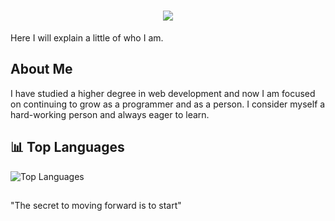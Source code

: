 <h1 align="center">
  <img src="https://readme-typing-svg.herokuapp.com/?font=Poppins&size=35&center=true&vCenter=true&width=600&height=70&duration=4000&color=4FD1C5&lines=Welcome+to+my+profile;+I'm+Marc+Marqués;">
</h1>

Here I will explain a little of who I am.

## About Me
I have studied a higher degree in web development and now I am focused on continuing to grow as a programmer and as a person. I consider myself a hard-working person and always eager to learn.

## 📊 Top Languages
![Top Languages](https://github-readme-stats.vercel.app/api/top-langs/?username=joanpaneque&langs_count=6&layout=compact&theme=tokyonight)

##
"The secret to moving forward is to start"

